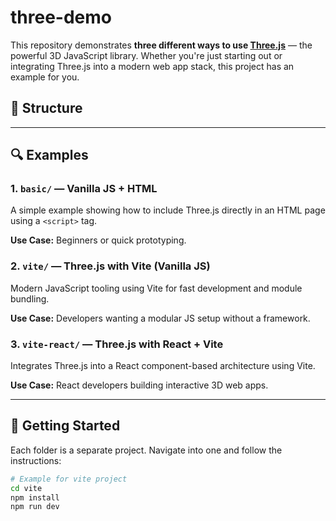 # three-demo

This repository demonstrates **three different ways to use [Three.js](https://threejs.org/)** — the powerful 3D JavaScript library. Whether you're just starting out or integrating Three.js into a modern web app stack, this project has an example for you.

## 📁 Structure


---

## 🔍 Examples

### 1. `basic/` — Vanilla JS + HTML

A simple example showing how to include Three.js directly in an HTML page using a `<script>` tag.

**Use Case:** Beginners or quick prototyping.

### 2. `vite/` — Three.js with Vite (Vanilla JS)

Modern JavaScript tooling using Vite for fast development and module bundling.

**Use Case:** Developers wanting a modular JS setup without a framework.

### 3. `vite-react/` — Three.js with React + Vite

Integrates Three.js into a React component-based architecture using Vite.

**Use Case:** React developers building interactive 3D web apps.

---

## 🚀 Getting Started

Each folder is a separate project. Navigate into one and follow the instructions:

```bash
# Example for vite project
cd vite
npm install
npm run dev
